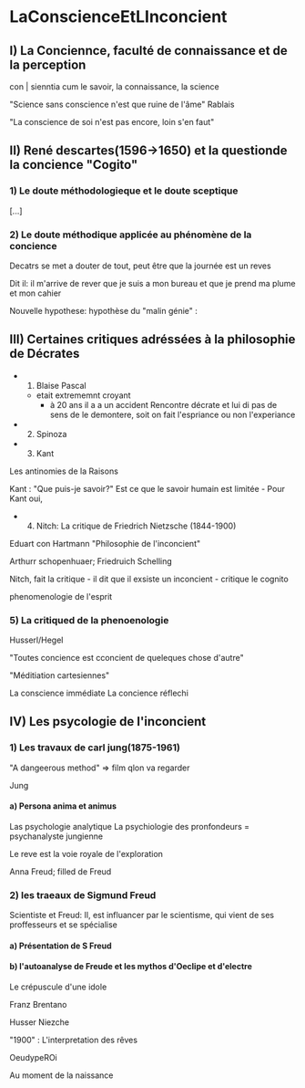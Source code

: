# LaConscienceEtLInconcient

## I) La Conciennce, faculté de connaissance et de la perception

con | sienntia
cum   le savoir, la connaissance, la science

"Science sans conscience n'est que ruine de l'âme" Rablais

"La conscience de soi n'est pas encore, loin s'en faut"

## II) René descartes(1596->1650) et la questionde la concience "Cogito"
### 1) Le doute méthodologieque et le doute sceptique

[...]

### 2) Le doute méthodique applicée au phénomène de la concience

Decatrs se met a douter de tout, 
peut être que la journée est un reves

Dit il: il m'arrive de rever que je suis a mon bureau et que je prend ma plume et mon cahier

Nouvelle hypothese: 
hypothèse du "malin génie" : 
## III) Certaines critiques adréssées à la philosophie de Décrates

- 1) Blaise Pascal
    - etait extrememnt croyant 
        - à 20 ans il a a un accident
    Rencontre décrate et lui di pas de sens de le demontere, soit on fait l'espriance ou non l'experiance
- 2) Spinoza
- 3) Kant

Les antinomies de la Raisons

Kant : "Que puis-je savoir?" Est ce que le savoir humain est limitée
    - Pour Kant oui, 

- 4) Nitch: La critique de Friedrich Nietzsche (1844-1900)

Eduart con Hartmann "Philosophie de l'inconcient"

Arthurr schopenhuaer; Friedruich Schelling

Nitch, fait la critique
    - il dit que il exsiste un inconcient
    - critique le cognito

phenomenologie de l'esprit


### 5) La critiqued de la phenoenologie

Husserl/Hegel

"Toutes concience est cconcient de queleques chose d'autre"

"Méditiation cartesiennes"

La conscience immédiate
La concience réflechi

## IV) Les psycologie de l'inconcient
### 1) Les travaux de carl jung(1875-1961)


"A dangeerous method" => film qlon va regarder

Jung 

#### a) Persona anima et animus

Las psychologie analytique
La psychiologie des pronfondeurs = psychanalyste jungienne


Le reve est la voie royale de l'exploration 

Anna Freud; filled de Freud


### 2) les traeaux de Sigmund Freud

Scientiste et Freud: Il, est influancer par le scientisme, qui vient de ses proffesseurs et se spécialise

#### a) Présentation de S Freud
#### b) l'autoanalyse de Freude et les mythos d'Oeclipe et d'electre
Le crépuscule d'une idole

Franz Brentano

Husser Niezche

"1900" : L'interpretation des rêves

OeudypeROi

Au moment de la naissance 


